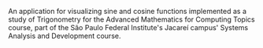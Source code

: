 An application for visualizing sine and cosine functions implemented as a study of Trigonometry for the Advanced Mathematics for Computing Topics course, part of the São Paulo Federal Institute's Jacareí campus' Systems Analysis and Development course.
